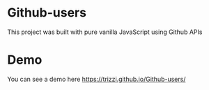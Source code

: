 # Github-users
This project was built with pure vanilla JavaScript using Github APIs

# Demo
You can see a demo here https://trizzi.github.io/Github-users/

